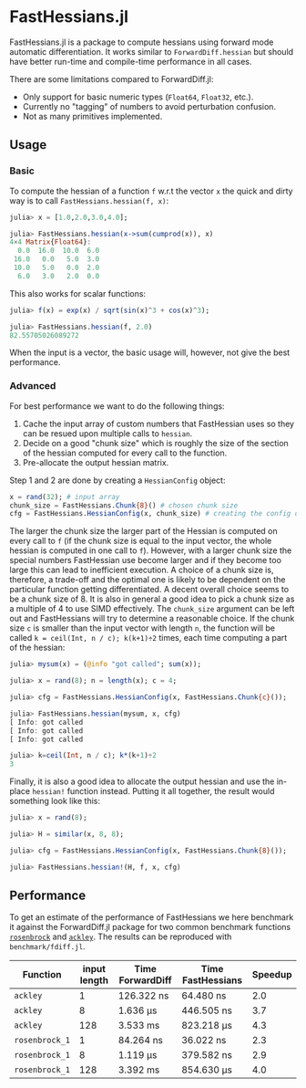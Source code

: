 # FastHessians.jl

FastHessians.jl is a package to compute hessians using forward mode automatic differentiation.
It works similar to `ForwardDiff.hessian` but should have better run-time and compile-time performance in all cases.

There are some limitations compared to ForwardDiff.jl:
- Only support for basic numeric types (`Float64`, `Float32`, etc.).
- Currently no "tagging" of numbers to avoid perturbation confusion.
- Not as many primitives implemented.

## Usage

### Basic
To compute the hessian of a function `f` w.r.t the vector `x` the quick and dirty way is to call
`FastHessians.hessian(f, x)`:

```julia
julia> x = [1.0,2.0,3.0,4.0];

julia> FastHessians.hessian(x->sum(cumprod(x)), x)
4×4 Matrix{Float64}:
  0.0  16.0  10.0  6.0
 16.0   0.0   5.0  3.0
 10.0   5.0   0.0  2.0
  6.0   3.0   2.0  0.0
```

This also works for scalar functions:

```julia
julia> f(x) = exp(x) / sqrt(sin(x)^3 + cos(x)^3);

julia> FastHessians.hessian(f, 2.0)
82.55705026089272
```

When the input is a vector, the basic usage will, however, not give the best performance.

### Advanced

For best performance we want to do the following things:

1. Cache the input array of custom numbers that FastHessian uses so they can be resued upon multiple calls to `hessian`.
2. Decide on a good "chunk size" which is roughly the size of the section of the hessian computed for every call to the function.
3. Pre-allocate the output hessian matrix.
  
Step 1 and 2 are done by creating a `HessianConfig` object:

```julia
x = rand(32); # input array
chunk_size = FastHessians.Chunk{8}() # chosen chunk size
cfg = FastHessians.HessianConfig(x, chunk_size) # creating the config object
```

The larger the chunk size the larger part of the Hessian is computed on every call to `f` (if the chunk size is equal to
the input vector, the whole hessian is computed in one call to `f`).
However, with a larger chunk size the special numbers FastHessian use become larger and if they become too large this can lead to inefficient execution.
A choice of a chunk size is, therefore, a trade-off and the optimal one is likely to be dependent on the particular function getting differentiated.
A decent overall choice seems to be a chunk size of 8.
It is also in general a good idea to pick a chunk size as a multiple of 4 to use SIMD effectively.
The `chunk_size` argument can be left out and FastHessians will try to determine a reasonable choice.
If the chunk size `c` is smaller than the input vector with length `n`, the function will be called `k = ceil(Int, n / c); k(k+1)÷2` times, each time computing a part of the hessian:

```julia
julia> mysum(x) = (@info "got called"; sum(x));

julia> x = rand(8); n = length(x); c = 4;

julia> cfg = FastHessians.HessianConfig(x, FastHessians.Chunk{c}());

julia> FastHessians.hessian(mysum, x, cfg)
[ Info: got called
[ Info: got called
[ Info: got called

julia> k=ceil(Int, n / c); k*(k+1)÷2
3
```

Finally, it is also a good idea to allocate the output hessian and use the in-place `hessian!` function instead.
Putting it all together, the result would something look like this:

```julia
julia> x = rand(8);

julia> H = similar(x, 8, 8);

julia> cfg = FastHessians.HessianConfig(x, FastHessians.Chunk{8}());

julia> FastHessians.hessian!(H, f, x, cfg)
```

## Performance

To get an estimate of the performance of FastHessians we here benchmark it
against the ForwardDiff.jl package for two common benchmark functions [`rosenbrock`](https://github.com/JuliaDiff/DiffTests.jl/blob/32b82197f23dbb3c5b2035be1d11158a15d89855/src/DiffTests.jl#L76-L84)
and [`ackley`](https://github.com/JuliaDiff/DiffTests.jl/blob/32b82197f23dbb3c5b2035be1d11158a15d89855/src/DiffTests.jl#L101-L112).
The results can be reproduced with `benchmark/fdiff.jl`.

| Function      | input length | Time ForwardDiff | Time FastHessians | Speedup |
| ------------- | ------------ | ---------------- | ----------------- | --------|
| `ackley` | 1 | 126.322 ns | 64.480 ns | 2.0
| `ackley` | 8 | 1.636 μs | 446.505 ns | 3.7
| `ackley` | 128 | 3.533 ms | 823.218 μs | 4.3
| `rosenbrock_1` | 1 | 84.264 ns | 36.022 ns | 2.3
| `rosenbrock_1` | 8 | 1.119 μs | 379.582 ns | 2.9
| `rosenbrock_1` | 128 | 3.392 ms | 854.630 μs | 4.0


